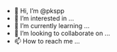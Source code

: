 - 👋 Hi, I’m @pkspp
- 👀 I’m interested in ...
- 🌱 I’m currently learning ...
- 💞️ I’m looking to collaborate on ...
- 📫 How to reach me ...

<!---
pkspp/pkspp is a ✨ special ✨ repository because its `README.md` (this file) appears on your GitHub profile.
You can click the Preview link to take a look at your changes.
--->
